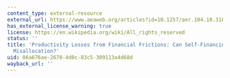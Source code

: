```yaml
---
content_type: external-resource
external_url: https://www.aeaweb.org/articles?id=10.1257/aer.104.10.3186
has_external_license_warning: true
license: https://en.wikipedia.org/wiki/All_rights_reserved
status: ''
title: 'Productivity Losses from Financial Frictions: Can Self-Financing Undo Capital
  Misallocation?'
uid: 86a676ae-2670-4d0c-83c5-309113a4d68d
wayback_url: ''
---
```

